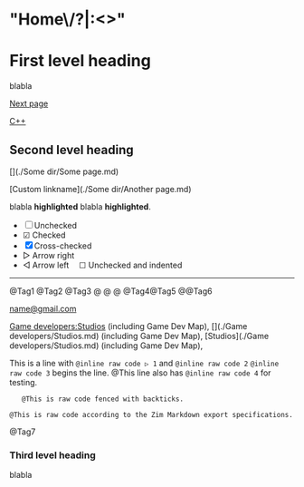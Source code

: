 # "Home\\/?|:<>"
First level heading
===================

blabla

[Next page](./subpage.md)

[C++](./C++.md)

Second level heading
--------------------

[](./Some dir/Some page.md)

[Custom linkname](./Some dir/Another page.md)

blabla __highlighted__ blabla __highlighted__.

* ☐ Unchecked
* ☑ Checked
* ☒ Cross-checked
* ▷ Arrow right
* ◁ Arrow left
&emsp;☐ Unchecked and indented

*****

@Tag1 @Tag2 @Tag3
@ @
@
@Tag4@Tag5
@@Tag6

[name@gmail.com](mailto:name@gmail.com)

[Game developers:Studios]() (including Game Dev Map),
[](./Game developers/Studios.md) (including Game Dev Map),
[Studios](./Game developers/Studios.md) (including Game Dev Map),

This is a line with `@inline raw code ▷ 1` and `@inline raw code 2`
`@inline raw code 3` begins the line.
@This line also has `@inline raw code 4` for testing.

```
   @This is raw code fenced with backticks.
```

	@This is raw code according to the Zim Markdown export specifications.
@Tag7

### Third level heading

blabla

